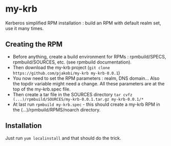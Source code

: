 # my-krb
Kerberos simplified RPM installation : build an RPM with default realm set, use it many times.

## Creating the RPM
- Before anything, create a build environment for RPMs : rpmbuild/SPECS, rpmbuild/SOURCES, etc. (see rpmbuild documentation).
- Then download the my-krb project (`git clone https://github.com/pjakobi/my-krb my-krb-0.0.1`)
- You now need to set the RPM parameters : realm, DNS domain... Also the topdir variable might need a change. All these parameters are at the top of the my-krb.spec file.
- Then create a tar file in the SOURCES directory `tar cvfz (...)/rpmbuild/SOURCES/my-krb-0.0.1.tar.gz my-krb-0.0.1/*`
- At last run `rpmbuild my-krb.spec` - this should create a my-krb RPM in the (...)/rpmbuild/RPMS/noarch directory.

## Installation
Just run `yum localinstall` and that should do the trick.
